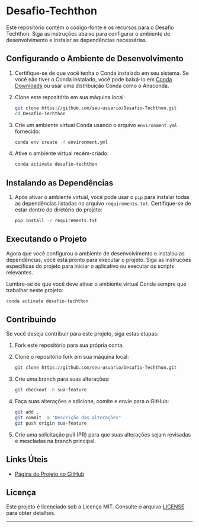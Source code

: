 # Desafio-Techthon

Este repositório contém o código-fonte e os recursos para o Desafio Techthon. Siga as instruções abaixo para configurar o ambiente de desenvolvimento e instalar as dependências necessárias.

## Configurando o Ambiente de Desenvolvimento

1. Certifique-se de que você tenha o Conda instalado em seu sistema. Se você não tiver o Conda instalado, você pode baixá-lo em [Conda Downloads](https://docs.conda.io/en/latest/miniconda.html) ou usar uma distribuição Conda como o Anaconda.

2. Clone este repositório em sua máquina local:

   ```bash
   git clone https://github.com/seu-usuario/Desafio-Techthon.git
   cd Desafio-Techthon
   ```

3. Crie um ambiente virtual Conda usando o arquivo `environment.yml` fornecido:

   ```bash
   conda env create -f environment.yml
   ```

4. Ative o ambiente virtual recém-criado:

   ```bash
   conda activate desafio-techthon
   ```

## Instalando as Dependências

1. Após ativar o ambiente virtual, você pode usar o `pip` para instalar todas as dependências listadas no arquivo `requirements.txt`. Certifique-se de estar dentro do diretório do projeto:

   ```bash
   pip install -r requirements.txt
   ```

## Executando o Projeto

Agora que você configurou o ambiente de desenvolvimento e instalou as dependências, você está pronto para executar o projeto. Siga as instruções específicas do projeto para iniciar o aplicativo ou executar os scripts relevantes.

Lembre-se de que você deve ativar o ambiente virtual Conda sempre que trabalhar neste projeto:

```bash
conda activate desafio-techthon
```

## Contribuindo

Se você deseja contribuir para este projeto, siga estas etapas:

1. Fork este repositório para sua própria conta.

2. Clone o repositório fork em sua máquina local:

   ```bash
   git clone https://github.com/seu-usuario/Desafio-Techthon.git
   ```

3. Crie uma branch para suas alterações:

   ```bash
   git checkout -b sua-feature
   ```

4. Faça suas alterações e adicione, comite e envie para o GitHub:

   ```bash
   git add .
   git commit -m "Descrição das alterações"
   git push origin sua-feature
   ```

5. Crie uma solicitação pull (PR) para que suas alterações sejam revisadas e mescladas na branch principal.


## Links Úteis

- [Página do Projeto no GitHub](https://github.com/luizamfsantos/Desafio-Techthon)


## Licença

Este projeto é licenciado sob a Licença MIT. Consulte o arquivo [LICENSE](LICENSE) para obter detalhes.

---

